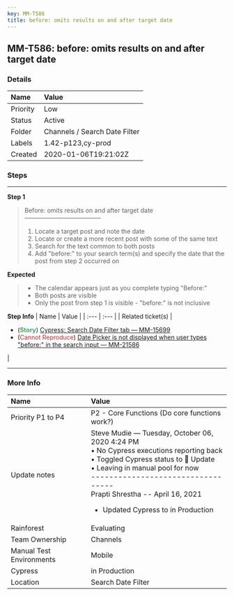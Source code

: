 ```yaml
---
key: MM-T586
title: before: omits results on and after target date
---
```


## MM-T586: before: omits results on and after target date

### Details

| Name     | Value                         |
| :------- | :---------------------------- |
| Priority | Low                           |
| Status   | Active                        |
| Folder   | Channels / Search Date Filter |
| Labels   | 1.42-p123,cy-prod             |
| Created  | 2020-01-06T19:21:02Z          |

### Steps

<hr/>

**Step 1**

> <article>Before: omits results on and after target date<br />–––––––––––––––––––––––––<ol><li>Locate a target post and note the date</li><li>Locate or create a more recent post with some of the same text</li><li>Search for the text common to both posts</li><li>Add "before:" to your search term(s) and specify the date that the post from step 2 occurred on</li></ol></article>

**Expected**

> <article><ul><li>The calendar appears just as you complete typing "Before:"</li><li>Both posts are visible</li><li>Only the post from step 1 is visible - "before:" is not inclusive</li></ul></article>

**Step Info**
| Name | Value |
| :--- | :--- |
| Related ticket(s) | <ul><li>(<strong><span style="color:rgb(65, 168, 95)">Story</span></strong>) <a href="https://mattermost.atlassian.net/browse/MM-15699">Cypress: Search Date Filter tab — MM-15699</a></li><li>(<span style="color:rgb(184, 49, 47)">Cannot Reproduce</span>) <a href="https://mattermost.atlassian.net/browse/MM-21586">Date Picker is not displayed when user types "before:" in the search input — MM-21586</a></li></ul> |

<hr/>

### More Info

| Name                     | Value                                                                                                                                                                                                                                                                                                                                     |
| :----------------------- | :---------------------------------------------------------------------------------------------------------------------------------------------------------------------------------------------------------------------------------------------------------------------------------------------------------------------------------------- |
| Priority P1 to P4        | P2 - Core Functions (Do core functions work?)                                                                                                                                                                                                                                                                                             |
| Update notes             | Steve Mudie — Tuesday, October 06, 2020 4:24 PM<br />• No Cypress executions reporting back<br />• Toggled Cypress status to 🔧 Update<br />• Leaving in manual pool for now<br />----------------------------------<br />Prapti Shrestha -- April 16, 2021<ul style="list-style-type:disc"><li>Updated Cypress to in Production</li></ul> |
| Rainforest               | Evaluating                                                                                                                                                                                                                                                                                                                                |
| Team Ownership           | Channels                                                                                                                                                                                                                                                                                                                                  |
| Manual Test Environments | Mobile                                                                                                                                                                                                                                                                                                                                    |
| Cypress                  | in Production                                                                                                                                                                                                                                                                                                                             |
| Location                 | Search Date Filter                                                                                                                                                                                                                                                                                                                        |
